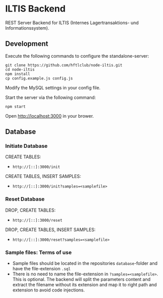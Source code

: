 # ILTIS Backend

REST Server Backend for ILTIS (Internes Lagertransaktions- und Informationssystem). 

## Development

Execute the following commands to configure the standalone-server:

```
git clone https://github.com/hftlclub/node-iltis.git
cd node-iltis
npm install
cp config.example.js config.js
```

Modify the MySQL settings in your config file.

Start the server via the following command:

```
npm start
```
Open [http://localhost:3000](http://localhost:3000) in your brower.

## Database
### Initiate Database
CREATE TABLES:
* `http://[::]:3000/init`

CREATE TABLES, INSERT SAMPLES:
* `http://[::]:3000/init?samples=<samplefile>`

### Reset Database
DROP, CREATE TABLES:
* `http://[::]:3000/reset`

DROP, CREATE TABLES, INSERT SAMPLES:
* `http://[::]:3000/reset?samples=<samplefile>`

### Sample files: Terms of use
* Sample files should be located in the repositories `database`-folder and have the file-extension `.sql`
* There is no need to name the file-extension in `?samples=<samplefile>`. This is optional. The backend will split the parameters content and extract the filename without its extension and map it to right path and extension to avoid code injections.